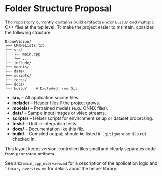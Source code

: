 # Folder Structure Proposal

The repository currently contains build artifacts under `build/` and multiple C++ files at the top level. To make the project easier to maintain, consider the following structure:

```
DroneVision/
├── CMakeLists.txt
├── src/
│   ├── main.cpp
│   └── ...
├── include/
├── models/
├── data/
├── scripts/
├── tests/
├── docs/
└── build/    # Excluded from Git
```

- **src/** – All application source files.
- **include/** – Header files if the project grows.
- **models/** – Pretrained models (e.g., ONNX files).
- **data/** – Sample input images or video streams.
- **scripts/** – Helper scripts for environment setup or dataset processing.
- **tests/** – Unit or integration tests.
- **docs/** – Documentation like this file.
- **build/** – Compiled output; should be listed in `.gitignore` so it is not checked in.

This layout keeps version-controlled files small and clearly separates code from generated artifacts.

See also `main_cpp_overview.md` for a description of the application logic and
`library_overview.md` for details about the helper library.
